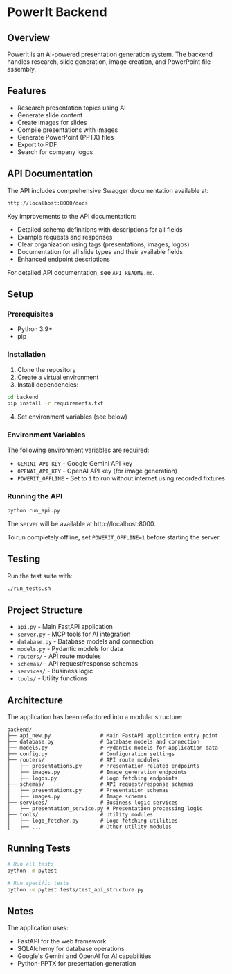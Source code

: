 # PowerIt Backend

## Overview

PowerIt is an AI-powered presentation generation system. The backend handles research, slide generation, image creation, and PowerPoint file assembly.

## Features

- Research presentation topics using AI
- Generate slide content
- Create images for slides
- Compile presentations with images
- Generate PowerPoint (PPTX) files
- Export to PDF
- Search for company logos

## API Documentation

The API includes comprehensive Swagger documentation available at:
```
http://localhost:8000/docs
```

Key improvements to the API documentation:
- Detailed schema definitions with descriptions for all fields
- Example requests and responses
- Clear organization using tags (presentations, images, logos)
- Documentation for all slide types and their available fields
- Enhanced endpoint descriptions

For detailed API documentation, see `API_README.md`.

## Setup

### Prerequisites

- Python 3.9+
- pip

### Installation

1. Clone the repository
2. Create a virtual environment
3. Install dependencies:

```bash
cd backend
pip install -r requirements.txt
```

4. Set environment variables (see below)

### Environment Variables

The following environment variables are required:

- `GEMINI_API_KEY` - Google Gemini API key
- `OPENAI_API_KEY` - OpenAI API key (for image generation)
- `POWERIT_OFFLINE` - Set to `1` to run without internet using recorded fixtures

### Running the API

```bash
python run_api.py
```

The server will be available at http://localhost:8000.

To run completely offline, set `POWERIT_OFFLINE=1` before starting the server.

## Testing

Run the test suite with:

```bash
./run_tests.sh
```

## Project Structure

- `api.py` - Main FastAPI application
- `server.py` - MCP tools for AI integration
- `database.py` - Database models and connection
- `models.py` - Pydantic models for data
- `routers/` - API route modules
- `schemas/` - API request/response schemas
- `services/` - Business logic
- `tools/` - Utility functions

## Architecture

The application has been refactored into a modular structure:

```
backend/
├── api_new.py                # Main FastAPI application entry point
├── database.py               # Database models and connection
├── models.py                 # Pydantic models for application data
├── config.py                 # Configuration settings
├── routers/                  # API route modules
│   ├── presentations.py      # Presentation-related endpoints
│   ├── images.py             # Image generation endpoints
│   ├── logos.py              # Logo fetching endpoints
├── schemas/                  # API request/response schemas
│   ├── presentations.py      # Presentation schemas
│   ├── images.py             # Image schemas
├── services/                 # Business logic services
│   ├── presentation_service.py # Presentation processing logic
├── tools/                    # Utility modules
│   ├── logo_fetcher.py       # Logo fetching utilities
│   ├── ...                   # Other utility modules
```

## Running Tests

```bash
# Run all tests
python -m pytest

# Run specific tests
python -m pytest tests/test_api_structure.py
```

## Notes

The application uses:

- FastAPI for the web framework
- SQLAlchemy for database operations
- Google's Gemini and OpenAI for AI capabilities
- Python-PPTX for presentation generation 